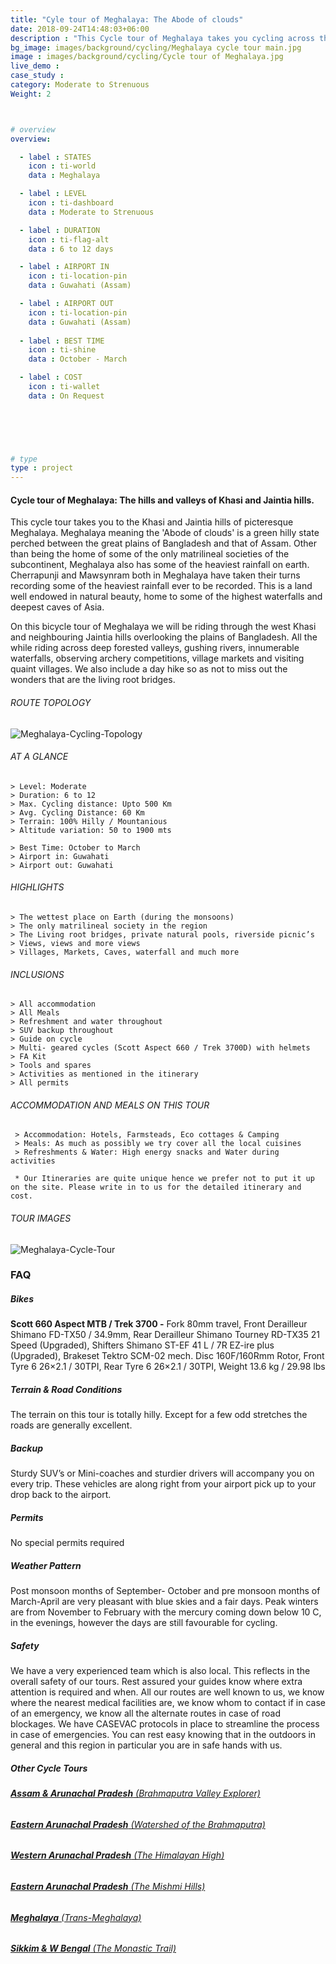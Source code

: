 ```yaml
---
title: "Cyle tour of Meghalaya: The Abode of clouds"
date: 2018-09-24T14:48:03+06:00
description : "This Cycle tour of Meghalaya takes you cycling across the Khasi and Jaintia Hills"
bg_image: images/background/cycling/Meghalaya cycle tour main.jpg
image : images/background/cycling/Cycle tour of Meghalaya.jpg
live_demo : 
case_study : 
category: Moderate to Strenuous
Weight: 2



# overview
overview:

  - label : STATES
    icon : ti-world
    data : Meghalaya 

  - label : LEVEL
    icon : ti-dashboard
    data : Moderate to Strenuous

  - label : DURATION
    icon : ti-flag-alt
    data : 6 to 12 days

  - label : AIRPORT IN
    icon : ti-location-pin
    data : Guwahati (Assam)

  - label : AIRPORT OUT
    icon : ti-location-pin
    data : Guwahati (Assam)
    
  - label : BEST TIME
    icon : ti-shine
    data : October - March

  - label : COST
    icon : ti-wallet
    data : On Request

  

 


# type
type : project
---
```


#### Cycle tour of Meghalaya: The hills and valleys of  Khasi and Jaintia hills.

This cycle tour takes you to the Khasi and Jaintia hills of picteresque Meghalaya. Meghalaya meaning the 'Abode of clouds' is a green hilly state perched between the great plains of Bangladesh and that of Assam. Other than being the home of some of the only matrilineal societies of the subcontinent, Meghalaya also has some of the heaviest rainfall on earth. Cherrapunji and Mawsynram both in Meghalaya have taken their turns recording some of the heaviest rainfall ever to be recorded. This is a land well endowed in natural beauty, home to some of the highest waterfalls and deepest caves of Asia.

On this bicycle tour of Meghalaya we will be riding through the west Khasi and neighbouring Jaintia hills overlooking the plains of Bangladesh. All the while riding across deep forested valleys, gushing rivers, innumerable waterfalls, observing archery competitions, village markets and visiting quaint villages. We also include a day hike so as not to miss out the wonders that are the living root bridges.



###### ROUTE TOPOLOGY

![Meghalaya-Cycling-Topology](/images/project/Meghalayatopo.jpg)

###### AT A GLANCE
```
> Level: Moderate
> Duration: 6 to 12
> Max. Cycling distance: Upto 500 Km
> Avg. Cycling Distance: 60 Km
> Terrain: 100% Hilly / Mountanious
> Altitude variation: 50 to 1900 mts

> Best Time: October to March
> Airport in: Guwahati
> Airport out: Guwahati
```


###### HIGHLIGHTS
```
> The wettest place on Earth (during the monsoons)
> The only matrilineal society in the region
> The Living root bridges, private natural pools, riverside picnic’s
> Views, views and more views
> Villages, Markets, Caves, waterfall and much more
```

###### INCLUSIONS
```
> All accommodation
> All Meals
> Refreshment and water throughout
> SUV backup throughout
> Guide on cycle
> Multi- geared cycles (Scott Aspect 660 / Trek 3700D) with helmets
> FA Kit
> Tools and spares
> Activities as mentioned in the itinerary
> All permits
```

###### ACCOMMODATION AND MEALS ON THIS TOUR

```
 > Accommodation: Hotels, Farmsteads, Eco cottages & Camping
 > Meals: As much as possibly we try cover all the local cuisines
 > Refreshments & Water: High energy snacks and Water during activities  
```

``` * Our Itineraries are quite unique hence we prefer not to put it up on the site. Please write in to us for the detailed itinerary and cost.```

###### TOUR IMAGES

![Meghalaya-Cycle-Tour](/images/background/cycling/meghalayacycletourgallery.jpg)



### FAQ


##### Bikes

**Scott 660 Aspect MTB / Trek 3700 -**
Fork 80mm travel, Front Derailleur Shimano FD-TX50 / 34.9mm, Rear Derailleur Shimano Tourney RD-TX35 21 Speed (Upgraded), Shifters Shimano ST-EF 41 L / 7R EZ-ire plus (Upgraded), Brakeset Tektro SCM-02 mech. Disc 160F/160Rmm Rotor, Front Tyre 6 26×2.1 / 30TPI, Rear Tyre 6 26×2.1 / 30TPI, Weight 13.6 kg / 29.98 lbs

##### Terrain & Road Conditions

The terrain on this tour is totally hilly. Except for a few odd stretches the roads are generally excellent.

##### Backup
Sturdy SUV’s or Mini-coaches and sturdier drivers will accompany you on every trip. These vehicles are along right from your airport pick up to your drop back to the airport.


##### Permits
No special permits required

##### Weather Pattern
Post monsoon months of September- October and pre monsoon months of March-April are very pleasant with blue skies and a fair days. Peak winters are from November to February with the mercury coming down below 10 C, in the evenings, however the days are still favourable for cycling.

##### Safety 
We have a very experienced team which is also local. This reflects in the overall safety of our tours. Rest assured your guides know where extra attention is required and when. All our routes are well known to us, we know where the nearest medical facilities are, we know whom to contact if in case of an emergency, we know all the alternate routes in case of road blockages. We have CASEVAC protocols in place to streamline the process in case of emergencies. You can rest easy knowing that in the outdoors in general and this region in particular you are in safe hands with us.

##### Other Cycle Tours

###### [**Assam & Arunachal Pradesh** (Brahmaputra Valley Explorer)](/cycling/cycle-tour-of-assam/) 
###### [**Eastern Arunachal Pradesh** (Watershed of the Brahmaputra)](/cycling/eastern-arunachal-pradesh-cycle-tour/) 
###### [**Western Arunachal Pradesh** (The Himalayan High)](/cycling/cycle-tour-of-western-arunachal-pradesh/)  
###### [**Eastern Arunachal Pradesh** (The Mishmi Hills)](/cycling/cycling-in-arunachal-pradesh/) 
###### [**Meghalaya** (Trans-Meghalaya)](/cycling/trans-meghalaya-cycle-tour/) 
###### [**Sikkim & W Bengal** (The Monastic Trail)](/cycling/cycle-tour-of-sikkim/)

